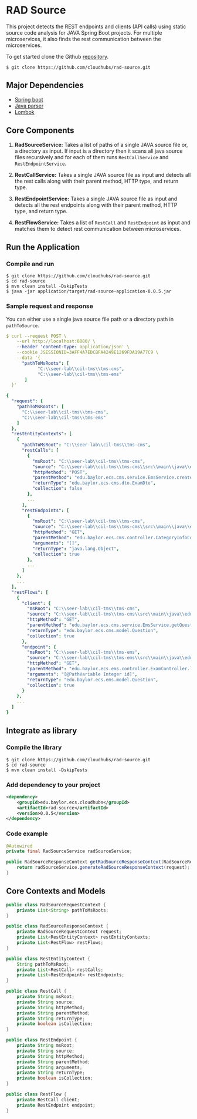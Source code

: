 # RAD Source

This project detects the REST endpoints and clients (API calls) using static source code analysis for JAVA Spring Boot projects.
For multiple microservices, it also finds the rest communication between the microservices. 

To get started clone the Github [repository](https://github.com/cloudhubs/rad-source).

```
$ git clone https://github.com/cloudhubs/rad-source.git
```

## Major Dependencies

- [Spring boot](https://spring.io/projects/spring-boot)
- [Java parser](https://github.com/javaparser/javaparser)
- [Lombok](https://projectlombok.org/)

## Core Components

1. **RadSourceService:** Takes a list of paths of a single JAVA source file or, a directory as input. If input is a directory then it scans all java source files recursively and for each of them runs `RestCallService` and `RestEndpointService`.

2. **RestCallService:** Takes a single JAVA source file as input and detects all the rest calls along with their parent method, HTTP type, and return type.

3. **RestEndpointService:** Takes a single JAVA source file as input and detects all the rest endpoints along with their parent method, HTTP type, and return type.

4. **RestFlowService:** Takes a list of `RestCall` and `RestEndpoint` as input and matches them to detect rest communication between microservices.

## Run the Application

### Compile and run

```
$ git clone https://github.com/cloudhubs/rad-source.git
$ cd rad-source
$ mvn clean install -DskipTests
$ java -jar application/target/rad-source-application-0.0.5.jar
```

### Sample request and response

You can either use a single java source file path or a directory path in `pathToSource`.

```yaml
$ curl --request POST \
    --url http://localhost:8080/ \
    --header 'content-type: application/json' \
    --cookie JSESSIONID=3AFF4A7EDCBFA4249E1269FDA19A77C9 \
    --data '{
      "pathToMsRoots": [
            "C:\\seer-lab\\cil-tms\\tms-cms",
            "C:\\seer-lab\\cil-tms\\tms-ems"
       ]
  }'
```

```yaml
{
  "request": {
    "pathToMsRoots": [
      "C:\\seer-lab\\cil-tms\\tms-cms",
      "C:\\seer-lab\\cil-tms\\tms-ems"
    ]
  },
  "restEntityContexts": [
    {
      "pathToMsRoot": "C:\\seer-lab\\cil-tms\\tms-cms",
      "restCalls": [
        {
          "msRoot": "C:\\seer-lab\\cil-tms\\tms-cms",
          "source": "C:\\seer-lab\\cil-tms\\tms-cms\\src\\main\\java\\edu\\baylor\\ecs\\cms\\service\\EmsService.java",
          "httpMethod": "POST",
          "parentMethod": "edu.baylor.ecs.cms.service.EmsService.createExam",
          "returnType": "edu.baylor.ecs.cms.dto.ExamDto",
          "collection": false
        },
        ...
      ],
      "restEndpoints": [
        {
          "msRoot": "C:\\seer-lab\\cil-tms\\tms-cms",
          "source": "C:\\seer-lab\\cil-tms\\tms-cms\\src\\main\\java\\edu\\baylor\\ecs\\cms\\controller\\CategoryInfoController.java",
          "httpMethod": "GET",
          "parentMethod": "edu.baylor.ecs.cms.controller.CategoryInfoController.getCategoryInfo",
          "arguments": "[]",
          "returnType": "java.lang.Object",
          "collection": true
        },
        ...
      ]
    },
    ...
  ],
  "restFlows": [
    {
      "client": {
        "msRoot": "C:\\seer-lab\\cil-tms\\tms-cms",
        "source": "C:\\seer-lab\\cil-tms\\tms-cms\\src\\main\\java\\edu\\baylor\\ecs\\cms\\service\\EmsService.java",
        "httpMethod": "GET",
        "parentMethod": "edu.baylor.ecs.cms.service.EmsService.getQuestionsForExam",
        "returnType": "edu.baylor.ecs.cms.model.Question",
        "collection": true
      },
      "endpoint": {
        "msRoot": "C:\\seer-lab\\cil-tms\\tms-ems",
        "source": "C:\\seer-lab\\cil-tms\\tms-ems\\src\\main\\java\\edu\\baylor\\ecs\\ems\\controller\\ExamController.java",
        "httpMethod": "GET",
        "parentMethod": "edu.baylor.ecs.ems.controller.ExamController.listAllQuestionsForExam",
        "arguments": "[@PathVariable Integer id]",
        "returnType": "edu.baylor.ecs.ems.model.Question",
        "collection": true
      }
    },
    ...
  ]
}
```

## Integrate as library

### Compile the library

```
$ git clone https://github.com/cloudhubs/rad-source.git
$ cd rad-source
$ mvn clean install -DskipTests
```

### Add dependency to your project

```xml
<dependency>
    <groupId>edu.baylor.ecs.cloudhubs</groupId>
    <artifactId>rad-source</artifactId>
    <version>0.0.5</version>
</dependency>
```

### Code example

```java
@Autowired
private final RadSourceService radSourceService;

public RadSourceResponseContext getRadSourceResponseContext(RadSourceRequestContext request) throws IOException {
    return radSourceService.generateRadSourceResponseContext(request);
}
```

## Core Contexts and Models

```java
public class RadSourceRequestContext {
    private List<String> pathToMsRoots;
}
```

```java
public class RadSourceResponseContext {
    private RadSourceRequestContext request;
    private List<RestEntityContext> restEntityContexts;
    private List<RestFlow> restFlows;
}
```

```java
public class RestEntityContext {
    String pathToMsRoot;
    private List<RestCall> restCalls;
    private List<RestEndpoint> restEndpoints;
}
```

```java
public class RestCall {
    private String msRoot;
    private String source;
    private String httpMethod;
    private String parentMethod;
    private String returnType;
    private boolean isCollection;
}
```

```java
public class RestEndpoint {
    private String msRoot;
    private String source;
    private String httpMethod;
    private String parentMethod;
    private String arguments;
    private String returnType;
    private boolean isCollection;
}
```

```java
public class RestFlow {
    private RestCall client;
    private RestEndpoint endpoint;
}
```
